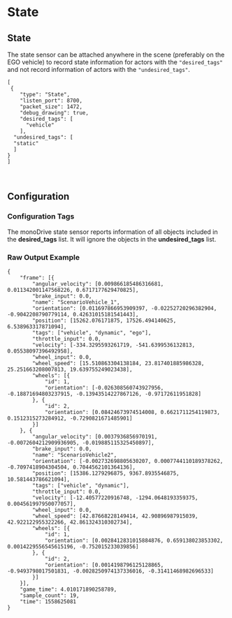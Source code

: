 # State

## State
The state sensor can be attached anywhere in the scene (preferably on the EGO 
vehicle) to record state information for actors with the `"desired_tags"` and
not record information of actors with the `"undesired_tags"`.

```
[
 {
    "type": "State",
    "listen_port": 8700,
    "packet_size": 1472,
    "debug_drawing": true,
    "desired_tags": [
      "vehicle"
    ],
  "undesired_tags": [
  "static"
  ]
}
]
```



<p>&nbsp;</p>

## Configuration

### Configuration Tags
The monoDrive state sensor reports information of all objects included in the **desired_tags** list. 
It will ignore the objects in the **undesired_tags** list.


### Raw Output Example
```
{
	"frame": [{
		"angular_velocity": [0.009866185486316681, 0.011342001147568226, 0.6717177629470825],
		"brake_input": 0.0,
		"name": "ScenarioVehicle_1",
		"orientation": [0.011697866953909397, -0.02252720296382904, -0.9042208790779114, 0.42631015181541443],
		"position": [15262.076171875, 17526.494140625, 6.538963317871094],
		"tags": ["vehicle", "dynamic", "ego"],
		"throttle_input": 0.0,
		"velocity": [-334.3295593261719, -541.6399536132813, 0.05538097396492958],
		"wheel_input": 0.0,
		"wheel_speed": [15.510863304138184, 23.817401885986328, 25.251663208007813, 19.639755249023438],
		"wheels": [{
			"id": 1,
			"orientation": [-0.026308560743927956, -0.18871694803237915, -0.13943514227867126, -0.97172611951828]
		}, {
			"id": 2,
			"orientation": [0.08424673974514008, 0.6621711254119873, 0.1512315273284912, -0.7290821671485901]
		}]
	}, {
		"angular_velocity": [0.0037936856970191, -0.0072604212909936905, -0.019885115325450897],
		"brake_input": 0.0,
		"name": "ScenarioVehicle2",
		"orientation": [-0.002732698805630207, 0.0007744110189378262, -0.7097418904304504, 0.7044562101364136],
		"position": [15386.1279296875, 9367.8935546875, 10.581443786621094],
		"tags": ["vehicle", "dynamic"],
		"throttle_input": 0.0,
		"velocity": [-12.40577220916748, -1294.0648193359375, 0.004561997950077057],
		"wheel_input": 0.0,
		"wheel_speed": [42.87668228149414, 42.90896987915039, 42.922122955322266, 42.861324310302734],
		"wheels": [{
			"id": 1,
			"orientation": [0.0028412831015884876, 0.659138023853302, 0.0014229556545615196, -0.752015233039856]
		}, {
			"id": 2,
			"orientation": [0.0014198796125128865, -0.9493798017501831, -0.0028250974137336016, -0.31411468982696533]
		}]
	}],
	"game_time": 4.010171890258789,
	"sample_count": 19,
	"time": 1558625081
}
```
<p>&nbsp;</p>